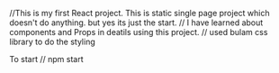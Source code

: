 //This is my first React project. This is static single page project which doesn't do anything. but yes its just the start.
// I have learned about components and Props in deatils using this project.
// used bulam css library to do the styling


To start
// npm start
